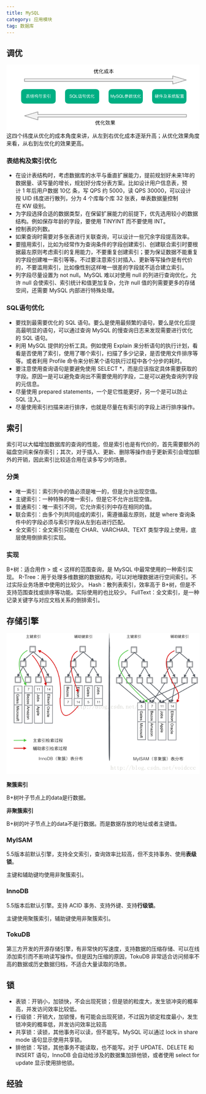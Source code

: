 ```yaml
---
title: MySQL
category: 应用模块
tag: 数据库
---
```


## 调优
![img](/img/posts/索引优化.png)
这四个纬度从优化的成本角度来讲，从左到右优化成本逐渐升高；从优化效果角度来看，从右到左优化的效果更高。

### 表结构及索引优化
* 在设计表结构时，考虑数据库的水平与垂直扩展能力，提前规划好未来1年的数据量、读写量的增长，规划好分库分表方案。比如设计用户信息表，预计 1 年后用户数据 10亿 条，写 QPS 约 5000，读 QPS 30000，可以设计按 UID 纬度进行散列，分为 4 个库每个库 32 张表，单表数据量控制在 KW 级别。
* 为字段选择合适的数据类型，在保留扩展能力的前提下，优先选用较小的数据结构。例如保存年龄的字段，要使用 TINYINT 而不要使用 INT。
* 控制表的列数。
* 如果查询时需要对多张表进行关联查询，可以设计一些冗余字段提高效率。
* 要擅用索引，比如为经常作为查询条件的字段创建索引、创建联合索引时要根据最左原则考虑索引的复用能力，不要重复创建索引；要为保证数据不能重复的字段创建唯一索引等等。不过要注意索引对插入、更新等写操作是有代价的，不要滥用索引，比如像性别这样唯一很差的字段就不适合建立索引。
* 列字段尽量设置为 not null。MySQL 难以对使用 null 的列进行查询优化，允许 null 会使索引、索引统计和值更加复杂，允许 null 值的列需要更多的存储空间，还需要 MySQL 内部进行特殊处理。

### SQL语句优化
* 要找到最需要优化的 SQL 语句。要么是使用最频繁的语句，要么是优化后提高最明显的语句，可以通过查询 MySQL 的慢查询日志来发现需要进行优化的 SQL 语句。
* 利用 MySQL 提供的分析工具。例如使用 Explain 来分析语句的执行计划，看看是否使用了索引，使用了哪个索引，扫描了多少记录，是否使用文件排序等等。或者利用 Profile 命令来分析某个语句执行过程中各个分步的耗时。
* 要注意使用查询语句是要避免使用 SELECT *，而是应该指定具体需要获取的字段。原因一是可以避免查询出不需要使用的字段，二是可以避免查询列字段的元信息。
* 尽量使用 prepared statements，一个是它性能更好，另一个是可以防止 SQL 注入。
* 尽量使用索引扫描来进行排序，也就是尽量在有索引的字段上进行排序操作。

## 索引
索引可以大幅增加数据库的查询的性能，但是索引也是有代价的，首先需要额外的磁盘空间来保存索引；其次，对于插入、更新、删除等操作由于更新索引会增加额外的开销，因此索引比较适合用在读多写少的场景。
### 分类

* 唯一索引：索引列中的值必须是唯一的，但是允许出现空值。
* 主键索引：一种特殊的唯一索引，但是它不允许出现空值。
* 普通索引：唯一索引不同，它允许索引列中存在相同的值。
* 联合索引：由多个列共同组成的索引，需遵循最左原则，就是 where 查询条件中的字段必须与索引字段从左到右进行匹配。
* 全文索引：全文索引只能在 CHAR、VARCHAR、TEXT 类型字段上使用，底层使用倒排索引实现。

### 实现
B+树：适合用作 > 或 < 这样的范围查询，是 MySQL 中最常使用的一种索引实现。
R-Tree：用于处理多维数据的数据结构，可以对地理数据进行空间索引。不过实际业务场景中使用的比较少。
Hash：散列表索引，效率高于 B+树，但是不支持范围查找或排序等功能。实际使用的也比较少。
FullText：全文索引，是一种记录关键字与对应文档关系的倒排索引。

## 存储引擎

![img](/img/posts/聚簇索引.png)

**聚簇索引**

B+树叶子节点上的data是行数据。

**非聚簇索引**

B+树的叶子节点上的data不是行数据。而是数据存放的地址或者主键值。

### MyISAM

5.5版本前默认引擎，支持全文索引，查询效率比较高，但不支持事务、使用**表级锁**。

主键和辅助键均使用非聚簇索引。

### InnoDB

5.5版本后默认引擎。支持 ACID 事务、支持外键、支持**行级锁**。

主键使用聚簇索引，辅助键使用非聚簇索引。

### TokuDB

第三方开发的开源存储引擎，有非常快的写速度，支持数据的压缩存储、可以在线添加索引而不影响读写操作。但是因为压缩的原因，TokuDB 非常适合访问频率不高的数据或历史数据归档，不适合大量读取的场景。

## 锁
* 表锁：开销小，加锁快，不会出现死锁；但是锁的粒度大，发生锁冲突的概率高，并发访问效率比较低。
* 行级锁：开销大，加锁慢，有可能会出现死锁，不过因为锁定粒度最小，发生锁冲突的概率低，并发访问效率比较高
* 共享锁：读锁，其他事务可以读，但不能写。MySQL 可以通过 lock in share mode 语句显示使用共享锁。
* 排他锁：写锁，其他事务不能读取，也不能写。对于 UPDATE、DELETE 和 INSERT 语句，InnoDB 会自动给涉及的数据集加排他锁，或者使用 select for update 显示使用排他锁。

## 经验